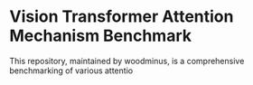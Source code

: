 # Vision Transformer Attention Mechanism Benchmark

This repository, maintained by woodminus, is a comprehensive benchmarking of various attentio